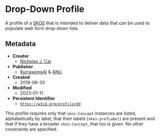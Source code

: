 # Drop-Down Profile

A profile of a [SKOS](https://www.w3.org/TR/skos-reference/) that is intended to deliver data that can be used to populate web form drop-down lists.

## Metadata

* **Creator**
  * [Nicholas J. Car](https://orcid.org/0000-0002-8742-7730)
* **Publisher**
  * [KurrawongAI](https://kurrawong.net) & [ANU](https://www.anu.edu.au)
* **Created**
  * 2018-06-30
* **Modified**
  * 2023-01-11
* **Persistent Identifier**
  * [`https://w3id.org/profile/dd`](https://w3id.org/profile/dd)


This profile requires only that `skos:Concept` instances are listed, alphabetically by label, that their labels (`skos:prefLabel`) are present and that if they have a broader `skos:Concept`, that too is given. No other constraints are specified.

